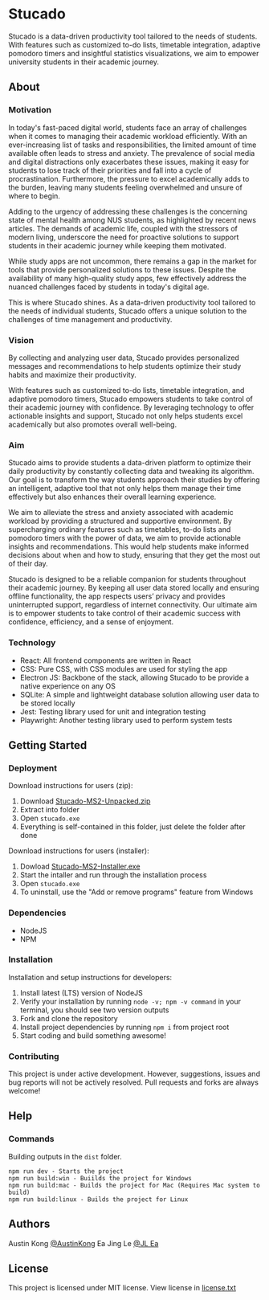 # Stucado
Stucado is a data-driven productivity tool tailored to the needs of students. With features such as customized to-do lists, timetable integration, adaptive pomodoro timers and insightful statistics visualizations, we aim to empower university students in their academic journey.
## About
### Motivation
In today's fast-paced digital world, students face an array of challenges when it comes to managing their academic workload efficiently. With an ever-increasing list of tasks and responsibilities, the limited amount of time available often leads to stress and anxiety. The prevalence of social media and digital distractions only exacerbates these issues, making it easy for students to lose track of their priorities and fall into a cycle of procrastination. Furthermore, the pressure to excel academically adds to the burden, leaving many students feeling overwhelmed and unsure of where to begin.

Adding to the urgency of addressing these challenges is the concerning state of mental health among NUS students, as highlighted by recent news articles. The demands of academic life, coupled with the stressors of modern living, underscore the need for proactive solutions to support students in their academic journey while keeping them motivated.

While study apps are not uncommon, there remains a gap in the market for tools that provide personalized solutions to these issues. Despite the availability of many high-quality study apps, few effectively address the nuanced challenges faced by students in today's digital age.

This is where Stucado shines. As a data-driven productivity tool tailored to the needs of individual students, Stucado offers a unique solution to the challenges of time management and productivity.
### Vision
By collecting and analyzing user data, Stucado provides personalized messages and recommendations to help students optimize their study habits and maximize their productivity.

With features such as customized to-do lists, timetable integration, and adaptive pomodoro timers, Stucado empowers students to take control of their academic journey with confidence. By leveraging technology to offer actionable insights and support, Stucado not only helps students excel academically but also promotes overall well-being.
### Aim
Stucado aims to provide students a data-driven platform to optimize their daily productivity by constantly collecting data and tweaking its algorithm. Our goal is to transform the way students approach their studies by offering an intelligent, adaptive tool that not only helps them manage their time effectively but also enhances their overall learning experience.

We aim to alleviate the stress and anxiety associated with academic workload by providing a structured and supportive environment. By supercharging ordinary features such as timetables, to-do lists and pomodoro timers with the power of data, we aim to provide actionable insights and recommendations. This would help students make informed decisions about when and how to study, ensuring that they get the most out of their day. 

Stucado is designed to be a reliable companion for students throughout their academic journey. By keeping all user data stored locally and ensuring offline functionality, the app respects users’ privacy and provides uninterrupted support, regardless of internet connectivity. Our ultimate aim is to empower students to take control of their academic success with confidence, efficiency, and a sense of enjoyment.
### Technology
* React: All frontend components are written in React
* CSS: Pure CSS, with CSS modules are used for styling the app
* Electron JS: Backbone of the stack, allowing Stucado to be provide a native experience on any OS
* SQLite: A simple and lightweight database solution allowing user data to be stored locally
* Jest: Testing library used for unit and integration testing
* Playwright: Another testing library used to perform system tests
## Getting Started
### Deployment
Download instructions for users (zip):
1. Download [Stucado-MS2-Unpacked.zip](https://github.com/AustinKong/stucado/releases/download/v0.2.0/Stucado-MS2-Unpacked.zip)
2. Extract into folder
3. Open `stucado.exe`
4. Everything is self-contained in this folder, just delete the folder after done

Download instructions for users (installer):
1. Dowload [Stucado-MS2-Installer.exe](https://github.com/AustinKong/stucado/releases/download/v0.2.0/Stucado-MS2-Installer.exe)
2. Start the intaller and run through the installation process
3. Open `stucado.exe`
4. To uninstall, use the "Add or remove programs" feature from Windows
### Dependencies
* NodeJS
* NPM
### Installation
Installation and setup instructions for developers:
1. Install latest (LTS) version of NodeJS
2. Verify your installation by running `node -v; npm -v command` in your terminal, you should see two version outputs
3. Fork and clone the repository
4. Install project dependencies by running `npm i` from project root
5. Start coding and build something awesome!
### Contributing
This project is under active development. However, suggestions, issues and bug reports will not be actively resolved. Pull requests and forks are always welcome!
## Help
### Commands
Building outputs in the `dist` folder.

```
npm run dev - Starts the project
npm run build:win - Buiilds the project for Windows
npm run build:mac - Builds the project for Mac (Requires Mac system to build)
npm run build:linux - Builds the project for Linux
```
## Authors
Austin Kong [@AustinKong](https://github.com/AustinKong)
Ea Jing Le [@JL Ea](https://github.com/JingLeEa)
## License
This project is licensed under MIT license. View license in [license.txt](license.txt)
